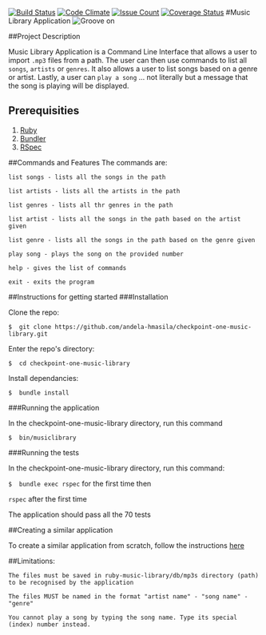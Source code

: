 [![Build Status](https://travis-ci.org/andela-hmasila/checkpoint-one-music-library.svg?branch=develop)](https://travis-ci.org/andela-hmasila/checkpoint-one-music-library)
[![Code Climate](https://codeclimate.com/github/andela-hmasila/checkpoint-one-music-library/badges/gpa.svg)](https://codeclimate.com/github/andela-hmasila/checkpoint-one-music-library)
[![Issue Count](https://codeclimate.com/github/andela-hmasila/checkpoint-one-music-library/badges/issue_count.svg)](https://codeclimate.com/github/andela-hmasila/checkpoint-one-music-library)
[![Coverage Status](https://coveralls.io/repos/github/andela-hmasila/checkpoint-one-music-library/badge.svg?branch=develop)](https://coveralls.io/github/andela-hmasila/checkpoint-one-music-library?branch=develop)
#Music Library Application
![Groove on](http://classroom.tis.edu.mo/grade1/wp-content/uploads/sites/4/2016/06/music.jpg)

##Project Description

Music Library Application is a Command Line Interface that allows a user to import `.mp3` files from a path. 
The user can then use commands to list all `songs`, `artists` or `genres`. It also allows a user to list songs based on a genre or artist. Lastly, a user can `play a song` ... not literally but a message that the song is playing will be displayed.

## Prerequisities

  1. [Ruby](https://github.com/rbenv/rbenv)
  2. [Bundler](http://bundler.io/)
  3. [RSpec](http://rspec.info/)

##Commands and Features
The commands are:
    
    list songs - lists all the songs in the path
    
    list artists - lists all the artists in the path
    
    list genres - lists all thr genres in the path
    
    list artist - lists all the songs in the path based on the artist given
    
    list genre - lists all the songs in the path based on the genre given
    
    play song - plays the song on the provided number
    
    help - gives the list of commands
    
    exit - exits the program
    
##Instructions for getting started
###Installation

Clone the repo: 
    
    $  git clone https://github.com/andela-hmasila/checkpoint-one-music-library.git

Enter the repo's directory: 
    
    $  cd checkpoint-one-music-library

Install dependancies:
    
    $  bundle install

###Running the application

In the checkpoint-one-music-library directory, run this command
    
    $  bin/musiclibrary
    
###Running the tests

In the checkpoint-one-music-library directory, run this command:
   
`$  bundle exec rspec` for the first time then 

`rspec` after the first time

The application should pass all the 70 tests    

##Creating a similar application

To create a similar application from scratch, follow the instructions [here](https://github.com/andela-hmasila/checkpoint-one-music-library/wiki/Instructions-of-creating-the-music-library-application)

##Limitations:
    
    The files must be saved in ruby-music-library/db/mp3s directory (path) to be recognised by the application
    
    The files MUST be named in the format "artist name" - "song name" - "genre"
    
    You cannot play a song by typing the song name. Type its special (index) number instead.
